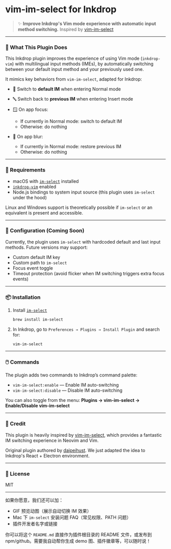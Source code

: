 # vim-im-select for Inkdrop

> ✨ **Improve Inkdrop's Vim mode experience with automatic input method switching.**
> Inspired by [vim-im-select](https://github.com/daipeihust/im-select)

---

### 🧠 What This Plugin Does

This Inkdrop plugin improves the experience of using Vim mode (`inkdrop-vim`) with multilingual input methods (IMEs), by automatically switching between your default input method and your previously used one.

It mimics key behaviors from `vim-im-select`, adapted for Inkdrop:

* 📝 Switch to **default IM** when entering Normal mode
* 🔤 Switch back to **previous IM** when entering Insert mode
* 🪟 On app focus:

  * If currently in Normal mode: switch to default IM
  * Otherwise: do nothing
* 🎯 On app blur:

  * If currently in Normal mode: restore previous IM
  * Otherwise: do nothing

---

### 🧩 Requirements

* macOS with [`im-select`](https://github.com/daipeihust/im-select) installed
* [`inkdrop-vim`](https://github.com/inkdropapp/inkdrop-vim) enabled
* Node.js bindings to system input source (this plugin uses `im-select` under the hood)

Linux and Windows support is theoretically possible if `im-select` or an equivalent is present and accessible.

---

### 🔧 Configuration (Coming Soon)

Currently, the plugin uses `im-select` with hardcoded default and last input methods. Future versions may support:

* Custom default IM key
* Custom path to `im-select`
* Focus event toggle
* Timeout protection (avoid flicker when IM switching triggers extra focus events)

---

### 📦 Installation

1. Install [`im-select`](https://github.com/daipeihust/im-select)

   ```bash
   brew install im-select
   ```

2. In Inkdrop, go to `Preferences → Plugins → Install Plugin` and search for:

   ```
   vim-im-select
   ```

---

### 🖱️ Commands

The plugin adds two commands to Inkdrop’s command palette:

* `vim-im-select:enable` — Enable IM auto-switching
* `vim-im-select:disable` — Disable IM auto-switching

You can also toggle from the menu:
**Plugins → vim-im-select → Enable/Disable vim-im-select**

---

### 🤝 Credit

This plugin is heavily inspired by [vim-im-select](https://github.com/daipeihust/im-select), which provides a fantastic IM switching experience in Neovim and Vim.

Original plugin authored by [daipeihust](https://github.com/daipeihust).
We just adapted the idea to Inkdrop's React + Electron environment.

---

### 📄 License

MIT

---

如果你愿意，我们还可以加：

* GIF 预览动图（展示自动切换 IM 效果）
* Mac 下 `im-select` 安装问题 FAQ（常见权限、PATH 问题）
* 插件开发者名字或链接

你可以将这个 `README.md` 直接作为插件根目录的 README 文件，或发布到 npm/github。需要我自动帮你生成 demo 图、插件徽章等，可以随时说！
